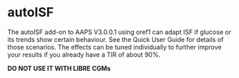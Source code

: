 # autoISF
The autoISF add-on to AAPS V3.0.0.1 using oref1 can adapt ISF if glucose or its trends show certain behaviour. See the Quick User Guide for details of those scenarios. The effects can be tuned individually to further improve your results if you already have a TIR of about 90%.

**DO NOT USE IT WITH LIBRE CGMs**
